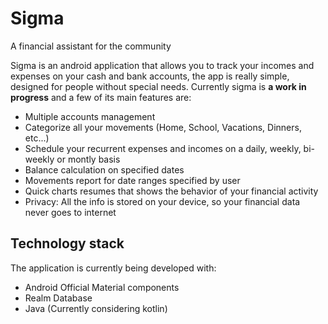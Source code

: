 # Sigma
A financial assistant for the community

Sigma is an android application that allows you to track your incomes and expenses on your cash and bank accounts, the app is really simple, designed for people without special needs. Currently sigma is **a work in progress** and a few of its main features are:

- Multiple accounts management
- Categorize all your movements (Home, School, Vacations, Dinners, etc...)
- Schedule your recurrent expenses and incomes on a daily, weekly, bi-weekly or montly basis
- Balance calculation on specified dates
- Movements report for date ranges specified by user
- Quick charts resumes that shows the behavior of your financial activity
- Privacy: All the info is stored on your device, so your financial data never goes to internet

## Technology stack
The application is currently being developed with:
- Android Official Material components
- Realm Database
- Java (Currently considering kotlin)
